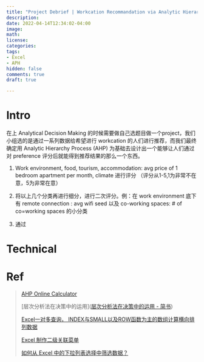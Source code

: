 ```yaml
---
title: "Project Debrief | Workcation Recommandation via Analytic Hierarchy Process"
description: 
date: 2022-04-14T12:34:02-04:00
image: 
math: 
license: 
categories:
tags:
- Excel
- APH
hidden: false
comments: true
draft: true

---
```


# Intro

在上 Analytical Decision Making 的时候需要做自己选题目做一个project，我们小组选的是通过一系列数据给希望进行 workcation 的人们进行推荐，而我们最终确定用 Analytic Hierarchy Process (AHP) 为基础去设计出一个能够让人们通过对 preference 评分后就能得到推荐结果的那么一个东西。

1. Work environment, food, tourism, accommodation: avg price of 1 bedroom apartment per month, climate 进行评分  （评分从1-5,1为非常不在意，5为非常在意）

2. 将以上几个分类再进行细分，进行二次评分。例：在 work environment 底下有 remote connection : avg wifi seed 以及 co-working spaces: # of co=working spaces 的小分类

3. 通过

# Technical

# Ref

> [AHP Online Calculator](https://bpmsg.com/ahp-online-calculator/)
> 
> [层次分析法在决策中的运用]([层次分析法在决策中的运用 - 简书](https://www.jianshu.com/p/0aca6b401a27))
> 
> [Excel一对多查询， INDEX与SMALL以及ROW函数为主的数组计算横向排列数据](https://www.bilibili.com/video/BV1N3411r7np?spm_id_from=333.337.search-card.all.click)
> 
> [Excel 制作二级关联菜单](https://www.zhihu.com/question/392513225/answer/1204551586)
> 
> [如何从 Excel 中的下拉列表选择中筛选数据？]([如何从Excel中的下拉列表选择中筛选数据？](https://zh-cn.extendoffice.com/documents/excel/4586-excel-filter-data-from-drop-down-list.html))